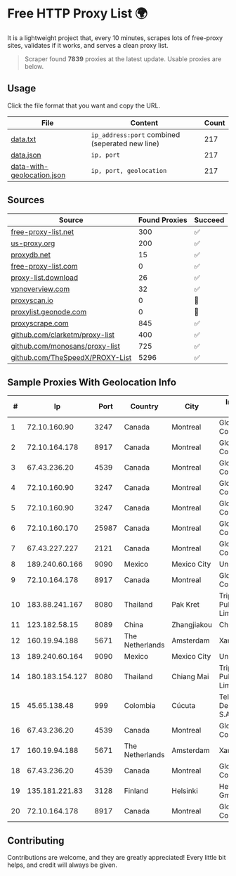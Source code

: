 
# Free HTTP Proxy List 🌍

It is a lightweight project that, every 10 minutes, scrapes lots of free-proxy sites, validates if it works, and serves a clean proxy list.


> Scraper found **7839** proxies at the latest update. Usable proxies are below.

## Usage

Click the file format that you want and copy the URL.


|File|Content|Count|
|----|-------|-----|
|[data.txt](https://raw.githubusercontent.com/themiralay/Proxy-List-World/master/data.txt)|`ip_address:port` combined (seperated new line)|217|
|[data.json](https://raw.githubusercontent.com/themiralay/Proxy-List-World/master/data.json)|`ip, port`|217|
|[data-with-geolocation.json](https://raw.githubusercontent.com/themiralay/Proxy-List-World/master/data-with-geolocation.json)|`ip, port, geolocation`|217|

## Sources

|Source|Found Proxies|Succeed|
|------|-------------|-------|
|[free-proxy-list.net](https://free-proxy-list.net)|300|✅|
|[us-proxy.org](https://www.us-proxy.org)|200|✅|
|[proxydb.net](http://proxydb.net)|15|✅|
|[free-proxy-list.com](https://free-proxy-list.com/?page=&port=&type%5B%5D=http&type%5B%5D=https&up_time=0&search=Search)|0|✅|
|[proxy-list.download](https://www.proxy-list.download/HTTP)|26|✅|
|[vpnoverview.com](https://vpnoverview.com/privacy/anonymous-browsing/free-proxy-servers)|32|✅|
|[proxyscan.io](https://www.proxyscan.io)|0|🚫|
|[proxylist.geonode.com](https://proxylist.geonode.com/api/proxy-list?limit=300&page=1&sort_by=lastChecked&sort_type=desc&protocols=http,https)|0|🚫|
|[proxyscrape.com](https://api.proxyscrape.com/v2/?request=displayproxies&protocol=http&timeout=10000&country=all&ssl=all&anonymity=all)|845|✅|
|[github.com/clarketm/proxy-list](https://raw.githubusercontent.com/clarketm/proxy-list/master/proxy-list-raw.txt)|400|✅|
|[github.com/monosans/proxy-list](https://raw.githubusercontent.com/monosans/proxy-list/main/proxies/http.txt)|725|✅|
|[github.com/TheSpeedX/PROXY-List](https://raw.githubusercontent.com/TheSpeedX/PROXY-List/master/http.txt)|5296|✅|


## Sample Proxies With Geolocation Info

|#|Ip|Port|Country|City|Internet Service Provider|
|-|--|----|-------|----|-------------------------|
|1|72.10.160.90|3247|Canada|Montreal|GloboTech Communications|
|2|72.10.164.178|8917|Canada|Montreal|GloboTech Communications|
|3|67.43.236.20|4539|Canada|Montreal|GloboTech Communications|
|4|72.10.160.90|3247|Canada|Montreal|GloboTech Communications|
|5|72.10.160.90|3247|Canada|Montreal|GloboTech Communications|
|6|72.10.160.170|25987|Canada|Montreal|GloboTech Communications|
|7|67.43.227.227|2121|Canada|Montreal|GloboTech Communications|
|8|189.240.60.166|9090|Mexico|Mexico City|Uninet S.A. de C.V.|
|9|72.10.164.178|8917|Canada|Montreal|GloboTech Communications|
|10|183.88.241.167|8080|Thailand|Pak Kret|Triple T Broadband Public Company Limited|
|11|123.182.58.15|8089|China|Zhangjiakou|China Telecom|
|12|160.19.94.188|5671|The Netherlands|Amsterdam|Xantho UAB|
|13|189.240.60.164|9090|Mexico|Mexico City|Uninet S.A. de C.V.|
|14|180.183.154.127|8080|Thailand|Chiang Mai|Triple T Broadband Public Company Limited|
|15|45.65.138.48|999|Colombia|Cúcuta|Telecomunicaciones Del Catatumbo S.A.S|
|16|67.43.236.20|4539|Canada|Montreal|GloboTech Communications|
|17|160.19.94.188|5671|The Netherlands|Amsterdam|Xantho UAB|
|18|67.43.236.20|4539|Canada|Montreal|GloboTech Communications|
|19|135.181.221.83|3128|Finland|Helsinki|Hetzner Online GmbH|
|20|72.10.164.178|8917|Canada|Montreal|GloboTech Communications|



## Contributing

Contributions are welcome, and they are greatly appreciated! Every
little bit helps, and credit will always be given.

